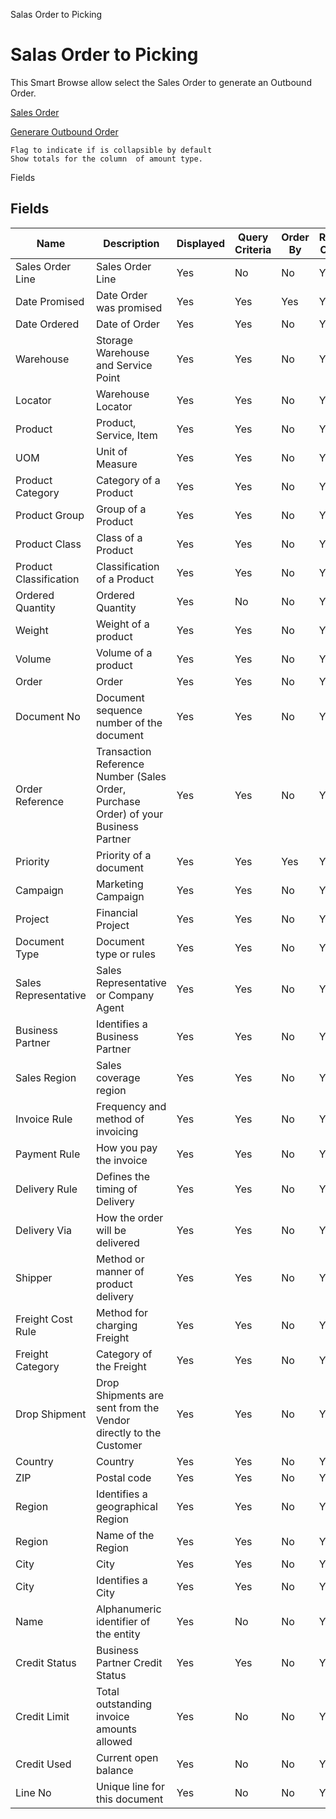 
Salas Order to Picking
# Salas Order to Picking


This Smart Browse allow select the Sales Order to generate an Outbound Order.

[Sales Order](../../functional-guide/window/window-sales-order.md)

[Generare Outbound Order](../../functional-guide/process/process-wm_inoutbound-generate.md)

```
Flag to indicate if is collapsible by default
Show totals for the column  of amount type.
```
Fields
## Fields




Name                   | Description                                                                         | Displayed | Query Criteria | Order By | Read Only | Mandatory
---------------------- | ----------------------------------------------------------------------------------- | --------- | -------------- | -------- | --------- | ---------
Sales Order Line       | Sales Order Line                                                                    | Yes       | No             | No       | Yes       | Yes      
Date Promised          | Date Order was promised                                                             | Yes       | Yes            | Yes      | Yes       | No       
Date Ordered           | Date of Order                                                                       | Yes       | Yes            | No       | Yes       | No       
Warehouse              | Storage Warehouse and Service Point                                                 | Yes       | Yes            | No       | Yes       | No       
Locator                | Warehouse Locator                                                                   | Yes       | Yes            | No       | Yes       | No       
Product                | Product, Service, Item                                                              | Yes       | Yes            | No       | Yes       | No       
UOM                    | Unit of Measure                                                                     | Yes       | Yes            | No       | Yes       | No       
Product Category       | Category of a Product                                                               | Yes       | Yes            | No       | Yes       | No       
Product Group          | Group of a Product                                                                  | Yes       | Yes            | No       | Yes       | No       
Product Class          | Class of a Product                                                                  | Yes       | Yes            | No       | Yes       | No       
Product Classification | Classification of a Product                                                         | Yes       | Yes            | No       | Yes       | No       
Ordered Quantity       | Ordered Quantity                                                                    | Yes       | No             | No       | Yes       | Yes      
Weight                 | Weight of a product                                                                 | Yes       | Yes            | No       | Yes       | No       
Volume                 | Volume of a product                                                                 | Yes       | Yes            | No       | Yes       | No       
Order                  | Order                                                                               | Yes       | Yes            | No       | Yes       | No       
Document No            | Document sequence number of the document                                            | Yes       | Yes            | No       | Yes       | No       
Order Reference        | Transaction Reference Number (Sales Order, Purchase Order) of your Business Partner | Yes       | Yes            | No       | Yes       | No       
Priority               | Priority of a document                                                              | Yes       | Yes            | Yes      | Yes       | No       
Campaign               | Marketing Campaign                                                                  | Yes       | Yes            | No       | Yes       | No       
Project                | Financial Project                                                                   | Yes       | Yes            | No       | Yes       | No       
Document Type          | Document type or rules                                                              | Yes       | Yes            | No       | Yes       | No       
Sales Representative   | Sales Representative or Company Agent                                               | Yes       | Yes            | No       | Yes       | No       
Business Partner       | Identifies a Business Partner                                                       | Yes       | Yes            | No       | Yes       | No       
Sales Region           | Sales coverage region                                                               | Yes       | Yes            | No       | Yes       | No       
Invoice Rule           | Frequency and method of invoicing                                                   | Yes       | Yes            | No       | Yes       | No       
Payment Rule           | How you pay the invoice                                                             | Yes       | Yes            | No       | Yes       | No       
Delivery Rule          | Defines the timing of Delivery                                                      | Yes       | Yes            | No       | Yes       | No       
Delivery Via           | How the order will be delivered                                                     | Yes       | Yes            | No       | Yes       | No       
Shipper                | Method or manner of product delivery                                                | Yes       | Yes            | No       | Yes       | No       
Freight Cost Rule      | Method for charging Freight                                                         | Yes       | Yes            | No       | Yes       | No       
Freight Category       | Category of the Freight                                                             | Yes       | Yes            | No       | Yes       | No       
Drop Shipment          | Drop Shipments are sent from the Vendor directly to the Customer                    | Yes       | Yes            | No       | Yes       | No       
Country                | Country                                                                             | Yes       | Yes            | No       | Yes       | No       
ZIP                    | Postal code                                                                         | Yes       | Yes            | No       | Yes       | No       
Region                 | Identifies a geographical Region                                                    | Yes       | Yes            | No       | Yes       | No       
Region                 | Name of the Region                                                                  | Yes       | Yes            | No       | Yes       | No       
City                   | City                                                                                | Yes       | Yes            | No       | Yes       | No       
City                   | Identifies a City                                                                   | Yes       | Yes            | No       | Yes       | No       
Name                   | Alphanumeric identifier of the entity                                               | Yes       | No             | No       | Yes       | No       
Credit Status          | Business Partner Credit Status                                                      | Yes       | Yes            | No       | Yes       | No       
Credit Limit           | Total outstanding invoice amounts allowed                                           | Yes       | No             | No       | Yes       | No       
Credit Used            | Current open balance                                                                | Yes       | No             | No       | Yes       | No       
Line No                | Unique line for this document                                                       | Yes       | No             | No       | Yes       | No       
